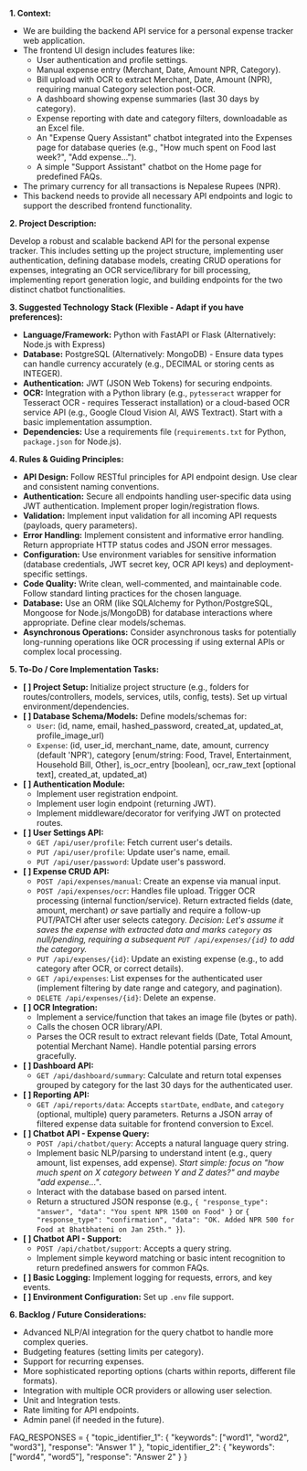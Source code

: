 **1\. Context:**

* We are building the backend API service for a personal expense tracker web application.  
* The frontend UI design includes features like:  
  * User authentication and profile settings.  
  * Manual expense entry (Merchant, Date, Amount NPR, Category).  
  * Bill upload with OCR to extract Merchant, Date, Amount (NPR), requiring manual Category selection post-OCR.  
  * A dashboard showing expense summaries (last 30 days by category).  
  * Expense reporting with date and category filters, downloadable as an Excel file.  
  * An "Expense Query Assistant" chatbot integrated into the Expenses page for database queries (e.g., "How much spent on Food last week?", "Add expense...").  
  * A simple "Support Assistant" chatbot on the Home page for predefined FAQs.  
* The primary currency for all transactions is Nepalese Rupees (NPR).  
* This backend needs to provide all necessary API endpoints and logic to support the described frontend functionality.

**2\. Project Description:**

Develop a robust and scalable backend API for the personal expense tracker. This includes setting up the project structure, implementing user authentication, defining database models, creating CRUD operations for expenses, integrating an OCR service/library for bill processing, implementing report generation logic, and building endpoints for the two distinct chatbot functionalities.

**3\. Suggested Technology Stack (Flexible \- Adapt if you have preferences):**

* **Language/Framework:** Python with FastAPI or Flask (Alternatively: Node.js with Express)  
* **Database:** PostgreSQL (Alternatively: MongoDB) \- Ensure data types can handle currency accurately (e.g., DECIMAL or storing cents as INTEGER).  
* **Authentication:** JWT (JSON Web Tokens) for securing endpoints.  
* **OCR:** Integration with a Python library (e.g., `pytesseract` wrapper for Tesseract OCR \- requires Tesseract installation) or a cloud-based OCR service API (e.g., Google Cloud Vision AI, AWS Textract). Start with a basic implementation assumption.  
* **Dependencies:** Use a requirements file (`requirements.txt` for Python, `package.json` for Node.js).

**4\. Rules & Guiding Principles:**

* **API Design:** Follow RESTful principles for API endpoint design. Use clear and consistent naming conventions.  
* **Authentication:** Secure all endpoints handling user-specific data using JWT authentication. Implement proper login/registration flows.  
* **Validation:** Implement input validation for all incoming API requests (payloads, query parameters).  
* **Error Handling:** Implement consistent and informative error handling. Return appropriate HTTP status codes and JSON error messages.  
* **Configuration:** Use environment variables for sensitive information (database credentials, JWT secret key, OCR API keys) and deployment-specific settings.  
* **Code Quality:** Write clean, well-commented, and maintainable code. Follow standard linting practices for the chosen language.  
* **Database:** Use an ORM (like SQLAlchemy for Python/PostgreSQL, Mongoose for Node.js/MongoDB) for database interactions where appropriate. Define clear models/schemas.  
* **Asynchronous Operations:** Consider asynchronous tasks for potentially long-running operations like OCR processing if using external APIs or complex local processing.

**5\. To-Do / Core Implementation Tasks:**

* **\[ \] Project Setup:** Initialize project structure (e.g., folders for routes/controllers, models, services, utils, config, tests). Set up virtual environment/dependencies.  
* **\[ \] Database Schema/Models:** Define models/schemas for:  
  * `User`: (id, name, email, hashed\_password, created\_at, updated\_at, profile\_image\_url)  
  * `Expense`: (id, user\_id, merchant\_name, date, amount, currency (default 'NPR'), category \[enum/string: Food, Travel, Entertainment, Household Bill, Other\], is\_ocr\_entry \[boolean\], ocr\_raw\_text \[optional text\], created\_at, updated\_at)  
* **\[ \] Authentication Module:**  
  * Implement user registration endpoint.  
  * Implement user login endpoint (returning JWT).  
  * Implement middleware/decorator for verifying JWT on protected routes.  
* **\[ \] User Settings API:**  
  * `GET /api/user/profile`: Fetch current user's details.  
  * `PUT /api/user/profile`: Update user's name, email.  
  * `PUT /api/user/password`: Update user's password.  
* **\[ \] Expense CRUD API:**  
  * `POST /api/expenses/manual`: Create an expense via manual input.  
  * `POST /api/expenses/ocr`: Handles file upload. Trigger OCR processing (internal function/service). Return extracted fields (date, amount, merchant) *or* save partially and require a follow-up PUT/PATCH after user selects category. *Decision: Let's assume it saves the expense with extracted data and marks `category` as null/pending, requiring a subsequent `PUT /api/expenses/{id}` to add the category.*  
  * `PUT /api/expenses/{id}`: Update an existing expense (e.g., to add category after OCR, or correct details).  
  * `GET /api/expenses`: List expenses for the authenticated user (implement filtering by date range and category, and pagination).  
  * `DELETE /api/expenses/{id}`: Delete an expense.  
* **\[ \] OCR Integration:**  
  * Implement a service/function that takes an image file (bytes or path).  
  * Calls the chosen OCR library/API.  
  * Parses the OCR result to extract relevant fields (Date, Total Amount, potential Merchant Name). Handle potential parsing errors gracefully.  
* **\[ \] Dashboard API:**  
  * `GET /api/dashboard/summary`: Calculate and return total expenses grouped by category for the last 30 days for the authenticated user.  
* **\[ \] Reporting API:**  
  * `GET /api/reports/data`: Accepts `startDate`, `endDate`, and `category` (optional, multiple) query parameters. Returns a JSON array of filtered expense data suitable for frontend conversion to Excel.  
* **\[ \] Chatbot API \- Expense Query:**  
  * `POST /api/chatbot/query`: Accepts a natural language query string.  
  * Implement basic NLP/parsing to understand intent (e.g., query amount, list expenses, add expense). *Start simple: focus on "how much spent on X category between Y and Z dates?" and maybe "add expense..."*.  
  * Interact with the database based on parsed intent.  
  * Return a structured JSON response (e.g., `{ "response_type": "answer", "data": "You spent NPR 1500 on Food" }` or `{ "response_type": "confirmation", "data": "OK. Added NPR 500 for Food at Bhatbhateni on Jan 25th." }`).  
* **\[ \] Chatbot API \- Support:**  
  * `POST /api/chatbot/support`: Accepts a query string.  
  * Implement simple keyword matching or basic intent recognition to return predefined answers for common FAQs.  
* **\[ \] Basic Logging:** Implement logging for requests, errors, and key events.  
* **\[ \] Environment Configuration:** Set up `.env` file support.

**6\. Backlog / Future Considerations:**

* Advanced NLP/AI integration for the query chatbot to handle more complex queries.  
* Budgeting features (setting limits per category).  
* Support for recurring expenses.  
* More sophisticated reporting options (charts within reports, different file formats).  
* Integration with multiple OCR providers or allowing user selection.  
* Unit and Integration tests.  
* Rate limiting for API endpoints.  
* Admin panel (if needed in the future).

FAQ_RESPONSES = {
    "topic_identifier_1": {
        "keywords": ["word1", "word2", "word3"],
        "response": "Answer 1"
    },
    "topic_identifier_2": {
        "keywords": ["word4", "word5"],
        "response": "Answer 2"
    }
}


